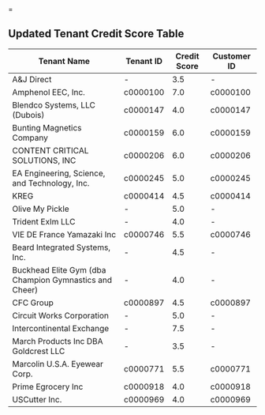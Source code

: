 =
## Updated Tenant Credit Score Table

| Tenant Name | Tenant ID | Credit Score | Customer ID |
|------------|-----------|--------------|-------------|
| A&J Direct | - | 3.5 | - |
| Amphenol EEC, Inc. | c0000100 | 7.0 | c0000100 |
| Blendco Systems, LLC (Dubois) | c0000147 | 4.0 | c0000147 |
| Bunting Magnetics Company | c0000159 | 6.0 | c0000159 |
| CONTENT CRITICAL SOLUTIONS, INC | c0000206 | 6.0 | c0000206 |
| EA Engineering, Science, and Technology, Inc. | c0000245 | 5.0 | c0000245 |
| KREG | c0000414 | 4.5 | c0000414 |
| Olive My Pickle | - | 5.0 | - |
| Trident ExIm LLC | - | 4.0 | - |
| VIE DE France Yamazaki Inc | c0000746 | 5.5 | c0000746 |
| Beard Integrated Systems, Inc. | - | 4.5 | - |
| Buckhead Elite Gym (dba Champion Gymnastics and Cheer) | - | 4.0 | - |
| CFC Group | c0000897 | 4.5 | c0000897 |
| Circuit Works Corporation | - | 5.0 | - |
| Intercontinental Exchange | - | 7.5 | - |
| March Products Inc DBA Goldcrest LLC | - | 3.5 | - |
| Marcolin U.S.A. Eyewear Corp. | c0000771 | 5.5 | c0000771 |
| Prime Egrocery Inc | c0000918 | 4.0 | c0000918 |
| USCutter Inc. | c0000969 | 4.0 | c0000969 |

